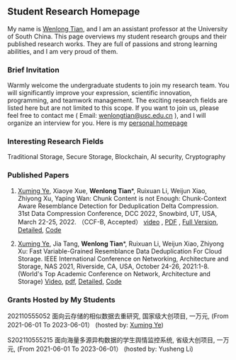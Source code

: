 ##  Student Research Homepage

My name is [Wenlong Tian](https://tianwenlong001.github.io/wenlongtian/), and I am an assistant professor at the University of South China. This page overviews my student research groups and their published research works. They are full of passions and strong learning abilities, and I am very proud of them. 




### Brief Invitation
Warmly welcome the undergraduate students to join my research team. You will significantly improve your expression, scientific innovation, programming, and teamwork management. The exciting research fields are listed here but are not limited to this scope. If you want to join us, please feel free to contact me ( Email: wenlongtian@usc.edu.cn ), and I will organize an interview for you. Here is my [personal homepage](https://tianwenlong001.github.io/wenlongtian/)

### Interesting Research Fields
Traditional Storage, Secure Storage, Blockchain, AI security, Cryptography

### Published Papers
1. [Xuming Ye](https://08ming.github.io/), Xiaoye Xue, **Wenlong Tian***, Ruixuan Li, Weijun Xiao, Zhiyong Xu, Yaping Wan: Chunk Content is not Enough: Chunk-Context Aware Resemblance Detection for Deduplication Delta Compression. 31st Data Compression Conference, DCC 2022, Snowbird, UT, USA, March 22-25, 2022. （CCF-B, Accepted） [video](https://sigport.org/documents/chunk-content-not-enough-chunk-context-aware-resemblance-detection-deduplication-delta) , [PDF](/wenlongtian/papers/2022DCC.pdf) , [Full Version](https://arxiv.org/abs/2106.01273), [Detailed](https://mooc1-1.chaoxing.com/nodedetailcontroller/visitnodedetail?courseId=225506193&knowledgeId=571996233), [Code]()


2. [Xuming Ye](https://08ming.github.io/), Jia Tang, **Wenlong Tian***, Ruixuan Li, Weijun Xiao, Zhiyong Xu: Fast Variable-Grained Resemblance Data Deduplication For Cloud Storage. IEEE International Conference on Networking, Architecture and Storage, NAS 2021, Riverside, CA, USA, October 24-26, 2021:1-8. (World's Top Academic Conference on Network, Architecture and Storage) [Video](https://mooc1-1.chaoxing.com/nodedetailcontroller/visitnodedetail?courseId=225506193&knowledgeId=571993912), [pdf](/wenlongtian/papers/2021NAS.pdf), [Detailed](https://mooc1-1.chaoxing.com/nodedetailcontroller/visitnodedetail?courseId=225506193&knowledgeId=571993912), [Code]()





### Grants Hosted by My Students
202110555052 面向云存储的相似数据去重研究, 国家级大创项目,  一万元, (From 2021-06-01 To 2023-06-01）  (hosted by: [Xuming Ye](https://08ming.github.io/))  

S202110555215 面向海量多源异构数据的学生舆情监控系统, 省级大创项目, 一万元, (From 2021-06-01 To 2023-06-01）  (hosted by: Yusheng Li)









